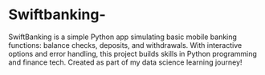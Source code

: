 # Swiftbanking-
SwiftBanking is a simple Python app simulating basic mobile banking functions: balance checks, deposits, and withdrawals. With interactive options and error handling, this project builds skills in Python programming and finance tech. Created as part of my data science learning journey!
